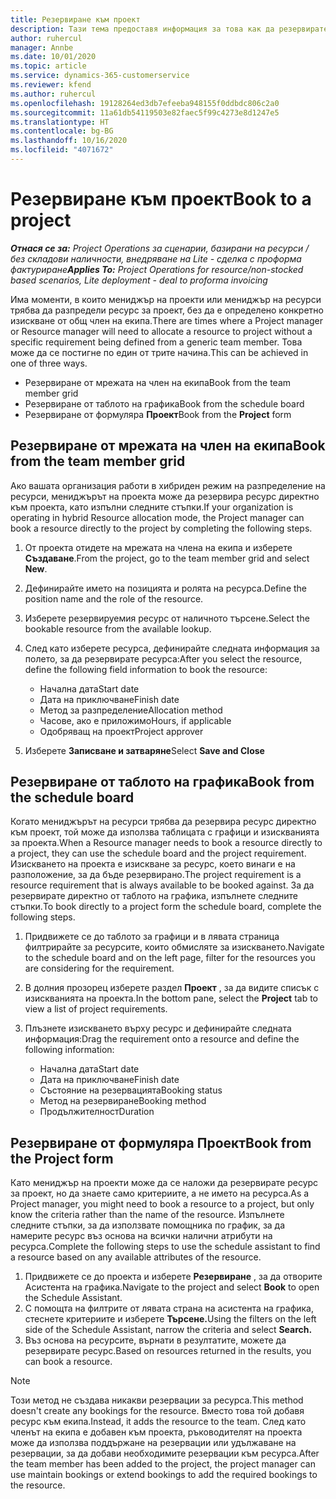 ```yaml
---
title: Резервиране към проект
description: Тази тема предоставя информация за това как да резервирате ресурс за проект.
author: ruhercul
manager: Annbe
ms.date: 10/01/2020
ms.topic: article
ms.service: dynamics-365-customerservice
ms.reviewer: kfend
ms.author: ruhercul
ms.openlocfilehash: 19128264ed3db7efeeba948155f0ddbdc806c2a0
ms.sourcegitcommit: 11a61db54119503e82faec5f99c4273e8d1247e5
ms.translationtype: HT
ms.contentlocale: bg-BG
ms.lasthandoff: 10/16/2020
ms.locfileid: "4071672"
---
```

# <a name="book-to-a-project"></a><span data-ttu-id="61a1e-103">Резервиране към проект</span><span class="sxs-lookup"><span data-stu-id="61a1e-103">Book to a project</span></span>

<span data-ttu-id="61a1e-104">_**Отнася се за:** Project Operations за сценарии, базирани на ресурси / без складови наличности, внедряване на Lite - сделка с проформа фактуриране_</span><span class="sxs-lookup"><span data-stu-id="61a1e-104">_**Applies To:** Project Operations for resource/non-stocked based scenarios, Lite deployment - deal to proforma invoicing_</span></span>

<span data-ttu-id="61a1e-105">Има моменти, в които мениджър на проекти или мениджър на ресурси трябва да разпредели ресурс за проект, без да е определено конкретно изискване от общ член на екипа.</span><span class="sxs-lookup"><span data-stu-id="61a1e-105">There are times where a Project manager or Resource manager will need to allocate a resource to project without a specific requirement being defined from a generic team member.</span></span> <span data-ttu-id="61a1e-106">Това може да се постигне по един от трите начина.</span><span class="sxs-lookup"><span data-stu-id="61a1e-106">This can be achieved in one of three ways.</span></span>

- <span data-ttu-id="61a1e-107">Резервиране от мрежата на член на екипа</span><span class="sxs-lookup"><span data-stu-id="61a1e-107">Book from the team member grid</span></span>
- <span data-ttu-id="61a1e-108">Резервиране от таблото на графика</span><span class="sxs-lookup"><span data-stu-id="61a1e-108">Book from the schedule board</span></span>
- <span data-ttu-id="61a1e-109">Резервиране от формуляра **Проект**</span><span class="sxs-lookup"><span data-stu-id="61a1e-109">Book from the **Project** form</span></span>

## <a name="book-from-the-team-member-grid"></a><span data-ttu-id="61a1e-110">Резервиране от мрежата на член на екипа</span><span class="sxs-lookup"><span data-stu-id="61a1e-110">Book from the team member grid</span></span>

<span data-ttu-id="61a1e-111">Ако вашата организация работи в хибриден режим на разпределение на ресурси, мениджърът на проекта може да резервира ресурс директно към проекта, като изпълни следните стъпки.</span><span class="sxs-lookup"><span data-stu-id="61a1e-111">If your organization is operating in hybrid Resource allocation mode, the Project manager can book a resource directly to the project by completing the following steps.</span></span>

1. <span data-ttu-id="61a1e-112">От проекта отидете на мрежата на члена на екипа и изберете **Създаване**.</span><span class="sxs-lookup"><span data-stu-id="61a1e-112">From the project, go to the team member grid and select **New**.</span></span>
2. <span data-ttu-id="61a1e-113">Дефинирайте името на позицията и ролята на ресурса.</span><span class="sxs-lookup"><span data-stu-id="61a1e-113">Define the position name and the role of the resource.</span></span>
3. <span data-ttu-id="61a1e-114">Изберете резервируемия ресурс от наличното търсене.</span><span class="sxs-lookup"><span data-stu-id="61a1e-114">Select the bookable resource from the available lookup.</span></span>
4. <span data-ttu-id="61a1e-115">След като изберете ресурса, дефинирайте следната информация за полето, за да резервирате ресурса:</span><span class="sxs-lookup"><span data-stu-id="61a1e-115">After you select the resource, define the following field information to book the resource:</span></span>

    - <span data-ttu-id="61a1e-116">Начална дата</span><span class="sxs-lookup"><span data-stu-id="61a1e-116">Start date</span></span>
    - <span data-ttu-id="61a1e-117">Дата на приключване</span><span class="sxs-lookup"><span data-stu-id="61a1e-117">Finish date</span></span>
    - <span data-ttu-id="61a1e-118">Метод за разпределение</span><span class="sxs-lookup"><span data-stu-id="61a1e-118">Allocation method</span></span>
    - <span data-ttu-id="61a1e-119">Часове, ако е приложимо</span><span class="sxs-lookup"><span data-stu-id="61a1e-119">Hours, if applicable</span></span>
    - <span data-ttu-id="61a1e-120">Одобряващ на проект</span><span class="sxs-lookup"><span data-stu-id="61a1e-120">Project approver</span></span>

6. <span data-ttu-id="61a1e-121">Изберете **Записване и затваряне**</span><span class="sxs-lookup"><span data-stu-id="61a1e-121">Select **Save and Close**</span></span>

## <a name="book-from-the-schedule-board"></a><span data-ttu-id="61a1e-122">Резервиране от таблото на графика</span><span class="sxs-lookup"><span data-stu-id="61a1e-122">Book from the schedule board</span></span>

<span data-ttu-id="61a1e-123">Когато мениджърът на ресурси трябва да резервира ресурс директно към проект, той може да използва таблицата с графици и изискванията за проекта.</span><span class="sxs-lookup"><span data-stu-id="61a1e-123">When a Resource manager needs to book a resource directly to a project, they can use the schedule board and the project requirement.</span></span> <span data-ttu-id="61a1e-124">Изискването на проекта е изискване за ресурс, което винаги е на разположение, за да бъде резервирано.</span><span class="sxs-lookup"><span data-stu-id="61a1e-124">The project requirement is a resource requirement that is always available to be booked against.</span></span> <span data-ttu-id="61a1e-125">За да резервирате директно от таблото на графика, изпълнете следните стъпки.</span><span class="sxs-lookup"><span data-stu-id="61a1e-125">To book directly to a project form the schedule board, complete the following steps.</span></span>

1. <span data-ttu-id="61a1e-126">Придвижете се до таблото за графици и в лявата страница филтрирайте за ресурсите, които обмисляте за изискването.</span><span class="sxs-lookup"><span data-stu-id="61a1e-126">Navigate to the schedule board and on the left page, filter for the resources you are considering for the requirement.</span></span>
2. <span data-ttu-id="61a1e-127">В долния прозорец изберете раздел **Проект** , за да видите списък с изискванията на проекта.</span><span class="sxs-lookup"><span data-stu-id="61a1e-127">In the bottom pane, select the **Project** tab to view a list of project requirements.</span></span>
3. <span data-ttu-id="61a1e-128">Плъзнете изискването върху ресурс и дефинирайте следната информация:</span><span class="sxs-lookup"><span data-stu-id="61a1e-128">Drag the requirement onto a resource and define the following information:</span></span>

    - <span data-ttu-id="61a1e-129">Начална дата</span><span class="sxs-lookup"><span data-stu-id="61a1e-129">Start date</span></span>
    - <span data-ttu-id="61a1e-130">Дата на приключване</span><span class="sxs-lookup"><span data-stu-id="61a1e-130">Finish date</span></span>
    - <span data-ttu-id="61a1e-131">Състояние на резервацията</span><span class="sxs-lookup"><span data-stu-id="61a1e-131">Booking status</span></span>
    - <span data-ttu-id="61a1e-132">Метод на резервиране</span><span class="sxs-lookup"><span data-stu-id="61a1e-132">Booking method</span></span>
    - <span data-ttu-id="61a1e-133">Продължителност</span><span class="sxs-lookup"><span data-stu-id="61a1e-133">Duration</span></span>

## <a name="book-from-the-project-form"></a><span data-ttu-id="61a1e-134">Резервиране от формуляра Проект</span><span class="sxs-lookup"><span data-stu-id="61a1e-134">Book from the Project form</span></span>

<span data-ttu-id="61a1e-135">Като мениджър на проекти може да се наложи да резервирате ресурс за проект, но да знаете само критериите, а не името на ресурса.</span><span class="sxs-lookup"><span data-stu-id="61a1e-135">As a Project manager, you might need to book a resource to a project, but only know the criteria rather than the name of the resource.</span></span> <span data-ttu-id="61a1e-136">Изпълнете следните стъпки, за да използвате помощника по график, за да намерите ресурс въз основа на всички налични атрибути на ресурса.</span><span class="sxs-lookup"><span data-stu-id="61a1e-136">Complete the following steps to use the schedule assistant to find a resource based on any available attributes of the resource.</span></span> 

1. <span data-ttu-id="61a1e-137">Придвижете се до проекта и изберете **Резервиране** , за да отворите Асистента на графика.</span><span class="sxs-lookup"><span data-stu-id="61a1e-137">Navigate to the project and select **Book** to open the Schedule Assistant.</span></span>
2. <span data-ttu-id="61a1e-138">С помощта на филтрите от лявата страна на асистента на графика, стеснете критериите и изберете **Търсене.**</span><span class="sxs-lookup"><span data-stu-id="61a1e-138">Using the filters on the left side of the Schedule Assistant, narrow the criteria and select **Search.**</span></span>
3. <span data-ttu-id="61a1e-139">Въз основа на ресурсите, върнати в резултатите, можете да резервирате ресурс.</span><span class="sxs-lookup"><span data-stu-id="61a1e-139">Based on resources returned in the results, you can book a resource.</span></span>

> [!NOTE]
> <span data-ttu-id="61a1e-140">Този метод не създава никакви резервации за ресурса.</span><span class="sxs-lookup"><span data-stu-id="61a1e-140">This method doesn't create any bookings for the resource.</span></span> <span data-ttu-id="61a1e-141">Вместо това той добавя ресурс към екипа.</span><span class="sxs-lookup"><span data-stu-id="61a1e-141">Instead, it adds the resource to the team.</span></span> <span data-ttu-id="61a1e-142">След като членът на екипа е добавен към проекта, ръководителят на проекта може да използва поддържане на резервации или удължаване на резервации, за да добави необходимите резервации към ресурса.</span><span class="sxs-lookup"><span data-stu-id="61a1e-142">After the team member has been added to the project, the project manager can use maintain bookings or extend bookings to add the required bookings to the resource.</span></span>
